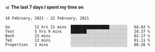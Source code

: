 <!--
### Hi there 👋

- 🤔 I was learning formal verification with Coq formally, but want to **build things** now.
- 😬 I am broadly interested in **computer systems** and **programming languages** (just a beginner 🥺).
- 🤩 (I hope I can) code for fun!

<img src="https://github-readme-stats.vercel.app/api?username=xxchan&show_icons=true&icon_color=0366d6&text_color=24292e&bg_color=ffffff&hide_title=true" />

---
-->


📊 **The last 7 days I spent my time on** 

<!--START_SECTION:waka-->
```text
16 February, 2021 - 22 February, 2021

Go           12 hrs 21 mins  █████████████████░░░░░░░░   68.02 % 
Text         5 hrs 9 mins    ███████░░░░░░░░░░░░░░░░░░   28.37 % 
Bash         23 mins         ░░░░░░░░░░░░░░░░░░░░░░░░░   02.17 % 
TeX          12 mins         ░░░░░░░░░░░░░░░░░░░░░░░░░   01.11 % 
Properties   2 mins          ░░░░░░░░░░░░░░░░░░░░░░░░░   00.26 %
```
<!--END_SECTION:waka-->

<!--
**xxchan/xxchan** is a ✨ _special_ ✨ repository because its `README.md` (this file) appears on your GitHub profile.

Here are some ideas to get you started:

- 🔭 I’m currently working on ...
- 🌱 I’m currently learning ...
- 👯 I’m looking to collaborate on ...
- 🤔 I’m looking for help with ...
- 💬 Ask me about ...
- 📫 How to reach me: ...
- 😄 Pronouns: ...
- ⚡ Fun fact: ...
-->
